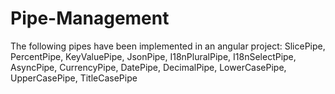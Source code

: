 # Pipe-Management
The following pipes have been implemented in an angular project: SlicePipe, PercentPipe, KeyValuePipe, JsonPipe, I18nPluralPipe, I18nSelectPipe, AsyncPipe, CurrencyPipe, DatePipe, DecimalPipe, LowerCasePipe, UpperCasePipe, TitleCasePipe
